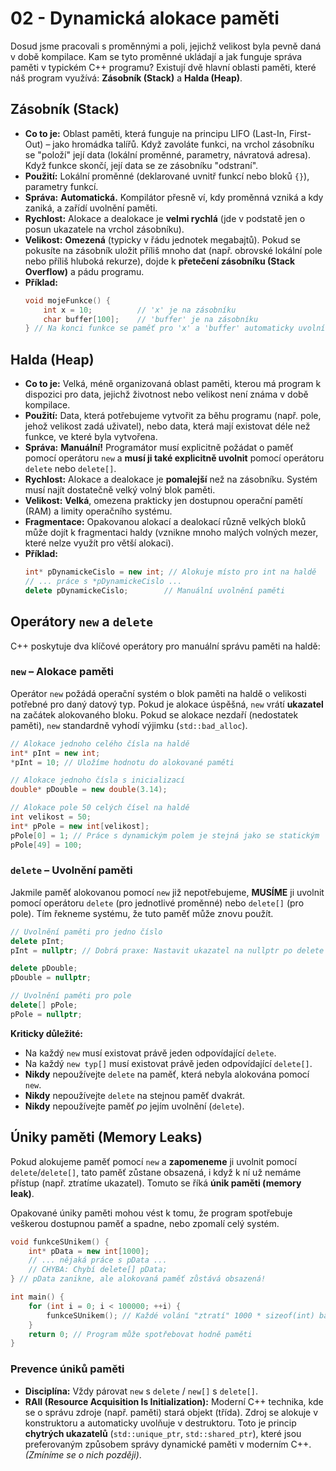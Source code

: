 # 02 - Dynamická alokace paměti

Dosud jsme pracovali s proměnnými a poli, jejichž velikost byla pevně daná v době kompilace. Kam se tyto proměnné ukládají a jak funguje správa paměti v typickém C++ programu? Existují dvě hlavní oblasti paměti, které náš program využívá: **Zásobník (Stack)** a **Halda (Heap)**.

## **Zásobník (Stack)**

* **Co to je:** Oblast paměti, která funguje na principu LIFO (Last-In, First-Out) – jako hromádka talířů. Když zavoláte funkci, na vrchol zásobníku se "položí" její data (lokální proměnné, parametry, návratová adresa). Když funkce skončí, její data se ze zásobníku "odstraní".
* **Použití:** Lokální proměnné (deklarované uvnitř funkcí nebo bloků `{}`), parametry funkcí.
* **Správa:** **Automatická.** Kompilátor přesně ví, kdy proměnná vzniká a kdy zaniká, a zařídí uvolnění paměti.
* **Rychlost:** Alokace a dealokace je **velmi rychlá** (jde v podstatě jen o posun ukazatele na vrchol zásobníku).
* **Velikost:** **Omezená** (typicky v řádu jednotek megabajtů). Pokud se pokusíte na zásobník uložit příliš mnoho dat (např. obrovské lokální pole nebo příliš hluboká rekurze), dojde k **přetečení zásobníku (Stack Overflow)** a pádu programu.
* **Příklad:**
    ```cpp
    void mojeFunkce() {
        int x = 10;          // 'x' je na zásobníku
        char buffer[100];    // 'buffer' je na zásobníku
    } // Na konci funkce se paměť pro 'x' a 'buffer' automaticky uvolní
    ```

## **Halda (Heap)**

* **Co to je:** Velká, méně organizovaná oblast paměti, kterou má program k dispozici pro data, jejichž životnost nebo velikost není známa v době kompilace.
* **Použití:** Data, která potřebujeme vytvořit za běhu programu (např. pole, jehož velikost zadá uživatel), nebo data, která mají existovat déle než funkce, ve které byla vytvořena.
* **Správa:** **Manuální!** Programátor musí explicitně požádat o paměť pomocí operátoru `new` a **musí ji také explicitně uvolnit** pomocí operátoru `delete` nebo `delete[]`.
* **Rychlost:** Alokace a dealokace je **pomalejší** než na zásobníku. Systém musí najít dostatečně velký volný blok paměti.
* **Velikost:** **Velká**, omezena prakticky jen dostupnou operační pamětí (RAM) a limity operačního systému.
* **Fragmentace:** Opakovanou alokací a dealokací různě velkých bloků může dojít k fragmentaci haldy (vznikne mnoho malých volných mezer, které nelze využít pro větší alokaci).
* **Příklad:**
    ```cpp
    int* pDynamickeCislo = new int; // Alokuje místo pro int na haldě
    // ... práce s *pDynamickeCislo ...
    delete pDynamickeCislo;        // Manuální uvolnění paměti
    ```

## **Operátory `new` a `delete`**

C++ poskytuje dva klíčové operátory pro manuální správu paměti na haldě:

### **`new` – Alokace paměti**

Operátor `new` požádá operační systém o blok paměti na haldě o velikosti potřebné pro daný datový typ. Pokud je alokace úspěšná, `new` vrátí **ukazatel** na začátek alokovaného bloku. Pokud se alokace nezdaří (nedostatek paměti), `new` standardně vyhodí výjimku (`std::bad_alloc`).

```cpp
// Alokace jednoho celého čísla na haldě
int* pInt = new int;
*pInt = 10; // Uložíme hodnotu do alokované paměti

// Alokace jednoho čísla s inicializací
double* pDouble = new double(3.14);

// Alokace pole 50 celých čísel na haldě
int velikost = 50;
int* pPole = new int[velikost];
pPole[0] = 1; // Práce s dynamickým polem je stejná jako se statickým
pPole[49] = 100;
```

### **`delete` – Uvolnění paměti**

Jakmile paměť alokovanou pomocí `new` již nepotřebujeme, **MUSÍME** ji uvolnit pomocí operátoru `delete` (pro jednotlivé proměnné) nebo `delete[]` (pro pole). Tím řekneme systému, že tuto paměť může znovu použít.

```cpp
// Uvolnění paměti pro jedno číslo
delete pInt;
pInt = nullptr; // Dobrá praxe: Nastavit ukazatel na nullptr po delete

delete pDouble;
pDouble = nullptr;

// Uvolnění paměti pro pole
delete[] pPole;
pPole = nullptr;
```

**Kriticky důležité:**

  * Na každý `new` musí existovat právě jeden odpovídající `delete`.
  * Na každý `new typ[]` musí existovat právě jeden odpovídající `delete[]`.
  * **Nikdy** nepoužívejte `delete` na paměť, která nebyla alokována pomocí `new`.
  * **Nikdy** nepoužívejte `delete` na stejnou paměť dvakrát.
  * **Nikdy** nepoužívejte paměť *po* jejím uvolnění (`delete`).

## **Úniky paměti (Memory Leaks)**

Pokud alokujeme paměť pomocí `new` a **zapomeneme** ji uvolnit pomocí `delete`/`delete[]`, tato paměť zůstane obsazená, i když k ní už nemáme přístup (např. ztratíme ukazatel). Tomuto se říká **únik paměti (memory leak)**.

Opakované úniky paměti mohou vést k tomu, že program spotřebuje veškerou dostupnou paměť a spadne, nebo zpomalí celý systém.

```cpp
void funkceSUnikem() {
    int* pData = new int[1000];
    // ... nějaká práce s pData ...
    // CHYBA: Chybí delete[] pData;
} // pData zanikne, ale alokovaná paměť zůstává obsazená!

int main() {
    for (int i = 0; i < 100000; ++i) {
        funkceSUnikem(); // Každé volání "ztratí" 1000 * sizeof(int) bajtů
    }
    return 0; // Program může spotřebovat hodně paměti
}
```

### **Prevence úniků paměti**

  * **Disciplína:** Vždy párovat `new` s `delete` / `new[]` s `delete[]`.
  * **RAII (Resource Acquisition Is Initialization):** Moderní C++ technika, kde se o správu zdroje (např. paměti) stará objekt (třída). Zdroj se alokuje v konstruktoru a automaticky uvolňuje v destruktoru. Toto je princip **chytrých ukazatelů** (`std::unique_ptr`, `std::shared_ptr`), které jsou preferovaným způsobem správy dynamické paměti v moderním C++. *(Zmíníme se o nich později)*.
